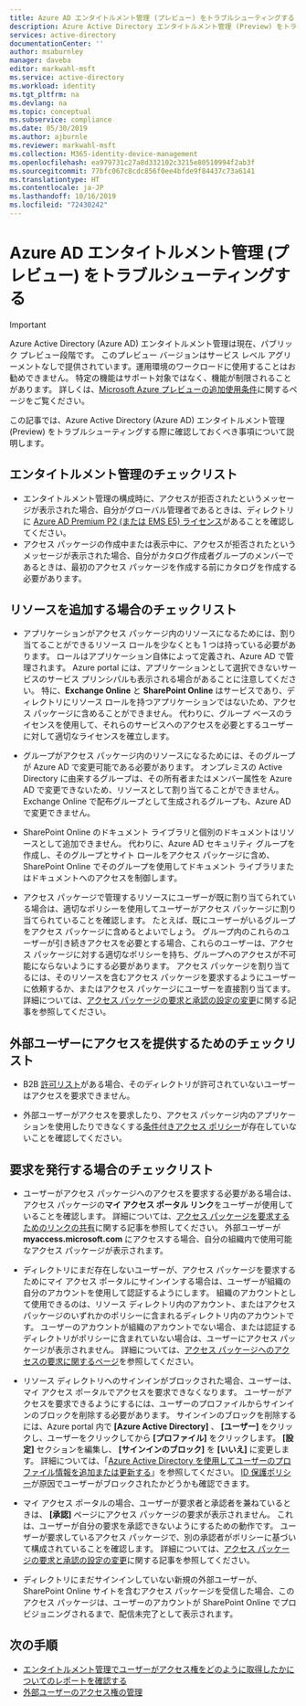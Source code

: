 ```yaml
---
title: Azure AD エンタイトルメント管理 (プレビュー) をトラブルシューティングする - Azure Active Directory
description: Azure Active Directory エンタイトルメント管理 (Preview) をトラブルシューティングする際に確認しておくべき事項について説明します。
services: active-directory
documentationCenter: ''
author: msaburnley
manager: daveba
editor: markwahl-msft
ms.service: active-directory
ms.workload: identity
ms.tgt_pltfrm: na
ms.devlang: na
ms.topic: conceptual
ms.subservice: compliance
ms.date: 05/30/2019
ms.author: ajburnle
ms.reviewer: markwahl-msft
ms.collection: M365-identity-device-management
ms.openlocfilehash: ea979731c27a8d332102c3215e80510994f2ab3f
ms.sourcegitcommit: 77bfc067c8cdc856f0ee4bfde9f84437c73a6141
ms.translationtype: HT
ms.contentlocale: ja-JP
ms.lasthandoff: 10/16/2019
ms.locfileid: "72430242"
---
```

# <a name="troubleshoot-azure-ad-entitlement-management-preview"></a>Azure AD エンタイトルメント管理 (プレビュー) をトラブルシューティングする

> [!IMPORTANT]
> Azure Active Directory (Azure AD) エンタイトルメント管理は現在、パブリック プレビュー段階です。
> このプレビュー バージョンはサービス レベル アグリーメントなしで提供されています。運用環境のワークロードに使用することはお勧めできません。 特定の機能はサポート対象ではなく、機能が制限されることがあります。
> 詳しくは、[Microsoft Azure プレビューの追加使用条件](https://azure.microsoft.com/support/legal/preview-supplemental-terms/)に関するページをご覧ください。

この記事では、Azure Active Directory (Azure AD) エンタイトルメント管理 (Preview) をトラブルシューティングする際に確認しておくべき事項について説明します。

## <a name="checklist-for-entitlement-management-administration"></a>エンタイトルメント管理のチェックリスト

* エンタイトルメント管理の構成時に、アクセスが拒否されたというメッセージが表示された場合、自分がグローバル管理者であるときは、ディレクトリに [Azure AD Premium P2 (または EMS E5) ライセンス](entitlement-management-overview.md#license-requirements)があることを確認してください。  
* アクセス パッケージの作成中または表示中に、アクセスが拒否されたというメッセージが表示された場合、自分がカタログ作成者グループのメンバーであるときは、最初のアクセス パッケージを作成する前にカタログを作成する必要があります。

## <a name="checklist-for-adding-a-resource"></a>リソースを追加する場合のチェックリスト

* アプリケーションがアクセス パッケージ内のリソースになるためには、割り当てることができるリソース ロールを少なくとも 1 つは持っている必要があります。 ロールはアプリケーション自体によって定義され、Azure AD で管理されます。 Azure portal には、アプリケーションとして選択できないサービスのサービス プリンシパルも表示される場合があることに注意してください。  特に、**Exchange Online** と **SharePoint Online** はサービスであり、ディレクトリにリソース ロールを持つアプリケーションではないため、アクセス パッケージに含めることができません。  代わりに、グループ ベースのライセンスを使用して、それらのサービスへのアクセスを必要とするユーザーに対して適切なライセンスを確立します。

* グループがアクセス パッケージ内のリソースになるためには、そのグループが Azure AD で変更可能である必要があります。  オンプレミスの Active Directory に由来するグループは、その所有者またはメンバー属性を Azure AD で変更できないため、リソースとして割り当てることができません。   Exchange Online で配布グループとして生成されるグループも、Azure AD で変更できません。 

* SharePoint Online のドキュメント ライブラリと個別のドキュメントはリソースとして追加できません。  代わりに、Azure AD セキュリティ グループを作成し、そのグループとサイト ロールをアクセス パッケージに含め、SharePoint Online でそのグループを使用してドキュメント ライブラリまたはドキュメントへのアクセスを制御します。

* アクセス パッケージで管理するリソースにユーザーが既に割り当てられている場合は、適切なポリシーを使用してユーザーがアクセス パッケージに割り当てられていることを確認します。 たとえば、既にユーザーがいるグループをアクセス パッケージに含めるとよいでしょう。 グループ内のこれらのユーザーが引き続きアクセスを必要とする場合、これらのユーザーは、アクセス パッケージに対する適切なポリシーを持ち、グループへのアクセスが不可能にならないようにする必要があります。 アクセス パッケージを割り当てるには、そのリソースを含むアクセス パッケージを要求するようにユーザーに依頼するか、またはアクセス パッケージにユーザーを直接割り当てます。 詳細については、[アクセス パッケージの要求と承認の設定の変更](entitlement-management-access-package-request-policy.md)に関する記事を参照してください。

## <a name="checklist-for-providing-external-users-access"></a>外部ユーザーにアクセスを提供するためのチェックリスト

* B2B [許可リスト](../b2b/allow-deny-list.md)がある場合、そのディレクトリが許可されていないユーザーはアクセスを要求できません。

* 外部ユーザーがアクセスを要求したり、アクセス パッケージ内のアプリケーションを使用したりできなくする[条件付きアクセス ポリシー](../conditional-access/require-managed-devices.md)が存在していないことを確認してください。

## <a name="checklist-for-request-issues"></a>要求を発行する場合のチェックリスト

* ユーザーがアクセス パッケージへのアクセスを要求する必要がある場合は、アクセス パッケージの**マイ アクセス ポータル リンク**をユーザーが使用していることを確認します。 詳細については、[アクセス パッケージを要求するためのリンクの共有](entitlement-management-access-package-settings.md)に関する記事を参照してください。  外部ユーザーが **myaccess.microsoft.com** にアクセスする場合、自分の組織内で使用可能なアクセス パッケージが表示されます。

* ディレクトリにまだ存在しないユーザーが、アクセス パッケージを要求するためにマイ アクセス ポータルにサインインする場合は、ユーザーが組織の自分のアカウントを使用して認証するようにします。 組織のアカウントとして使用できるのは、リソース ディレクトリ内のアカウント、またはアクセス パッケージのいずれかのポリシーに含まれるディレクトリ内のアカウントです。 ユーザーのアカウントが組織のアカウントでない場合、または認証するディレクトリがポリシーに含まれていない場合は、ユーザーにアクセス パッケージが表示されません。 詳細については、[アクセス パッケージへのアクセスの要求に関するページ](entitlement-management-request-access.md)を参照してください。

* リソース ディレクトリへのサインインがブロックされた場合、ユーザーは、マイ アクセス ポータルでアクセスを要求できなくなります。 ユーザーがアクセスを要求できるようにするには、ユーザーのプロファイルからサインインのブロックを削除する必要があります。 サインインのブロックを削除するには、Azure portal 内で **[Azure Active Directory]** 、 **[ユーザー]** をクリックし、ユーザーをクリックしてから **[プロファイル]** をクリックします。 **[設定]** セクションを編集し、 **[サインインのブロック]** を **[いいえ]** に変更します。 詳細については、「[Azure Active Directory を使用してユーザーのプロファイル情報を追加または更新する](../fundamentals/active-directory-users-profile-azure-portal.md)」を参照してください。  [ID 保護ポリシー](../identity-protection/howto-unblock-user.md)が原因でユーザーがブロックされたかどうかも確認できます。

* マイ アクセス ポータルの場合、ユーザーが要求者と承認者を兼ねているときは、 **[承認]** ページにアクセス パッケージの要求が表示されません。 これは、ユーザーが自分の要求を承認できないようにするための動作です。 ユーザーが要求しているアクセス パッケージで、別の承認者がポリシーに基づいて構成されていることを確認します。 詳細については、[アクセス パッケージの要求と承認の設定の変更](entitlement-management-access-package-request-policy.md)に関する記事を参照してください。

* ディレクトリにまだサインインしていない新規の外部ユーザーが、SharePoint Online サイトを含むアクセス パッケージを受信した場合、このアクセス パッケージは、ユーザーのアカウントが SharePoint Online でプロビジョニングされるまで、配信未完了として表示されます。

## <a name="next-steps"></a>次の手順

- [エンタイトルメント管理でユーザーがアクセス権をどのように取得したかについてのレポートを確認する](entitlement-management-reports.md)
- [外部ユーザーのアクセス権の管理](entitlement-management-external-users.md)
